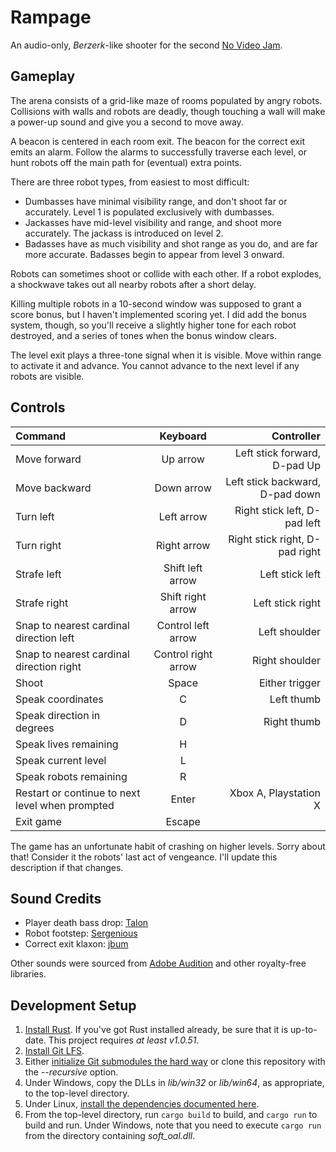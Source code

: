 # Rampage

An audio-only, _Berzerk_-like shooter for the second [No Video Jam](https://itch.io/jam/no-video-jam-2).

## Gameplay

The arena consists of a grid-like maze of rooms populated by angry robots. Collisions with walls and robots are deadly, though touching a wall will make a power-up sound and give you a second to move away.

A beacon is centered in each room exit. The beacon for the correct exit emits an alarm. Follow the alarms to successfully traverse each level, or hunt robots off the main path for (eventual) extra points.

There are three robot types, from easiest to most difficult:

* Dumbasses have minimal visibility range, and don't shoot far or accurately. Level 1 is populated exclusively with dumbasses.
* Jackasses have mid-level visibility and range, and shoot more accurately. The jackass is introduced on level 2.
* Badasses have as much visibility and shot range as you do, and are far more accurate. Badasses begin to appear from level 3 onward.

Robots can sometimes shoot or collide with each other. If a robot explodes, a shockwave takes out all nearby robots after a short delay.

Killing multiple robots in a 10-second window was supposed to grant a score bonus, but I haven't implemented scoring yet. I did add the bonus system, though, so you'll receive a slightly higher tone for each robot destroyed, and a series of tones when the bonus window clears.

The level exit plays a three-tone signal when it is visible. Move within range to activate it and advance. You cannot advance to the next level if any robots are visible.

## Controls

| Command                                         |      Keyboard       |                      Controller |
| :---------------------------------------------- | :-----------------: | ------------------------------: |
| Move forward                                    |      Up arrow       |    Left stick forward, D-pad Up |
| Move backward                                   |     Down arrow      | Left stick backward, D-pad down |
| Turn left                                       |     Left arrow      |    Right stick left, D-pad left |
| Turn right                                      |     Right arrow     |  Right stick right, D-pad right |
| Strafe left                                     |  Shift left arrow   |                 Left stick left |
| Strafe right                                    |  Shift right arrow  |                Left stick right |
| Snap to nearest cardinal direction left         | Control left arrow  |                   Left shoulder |
| Snap to nearest cardinal direction right        | Control right arrow |                  Right shoulder |
| Shoot                                           |        Space        |                  Either trigger |
| Speak coordinates                               |          C          |                      Left thumb |
| Speak direction in degrees                      |          D          |                     Right thumb |
| Speak lives remaining                           |          H          |                                 |
| Speak current level                             |          L          |                                 |
| Speak robots remaining                          |          R          |                                 |
| Restart or continue to next level when prompted |        Enter        |           Xbox A, Playstation X |
| Exit game                                       |       Escape        |                                 |

The game has an unfortunate habit of crashing on higher levels. Sorry about that! Consider it the robots' last act of vengeance. I'll update this description if that changes.

## Sound Credits

* Player death bass drop: [Talon](https://www.iamtalon.me)
* Robot footstep: [Sergenious](https://freesound.org/people/Sergenious/sounds/55846/)
* Correct exit klaxon: [jbum](https://freesound.org/people/jbum/sounds/32088/)

Other sounds were sourced from [Adobe Audition](https://www.adobe.com/products/audition/offers/AdobeAuditionDLCSFX.html) and other royalty-free libraries.

## Development Setup

1. [Install Rust](https://rustup.rs). If you've got Rust installed already, be sure that it is up-to-date. This project requires _at least v1.0.51_.
2. [Install Git LFS](https://git-lfs.github.com/).
3. Either [initialize Git submodules the hard way](https://git-scm.com/book/en/v2/Git-Tools-Submodules) or clone this repository with the _--recursive_ option.
4. Under Windows, copy the DLLs in _lib/win32_ or _lib/win64_, as appropriate, to the top-level directory.
5. Under Linux, [install the dependencies documented here](https://github.com/bevyengine/bevy/blob/main/docs/linux_dependencies.md).
6. From the top-level directory, run `cargo build` to build, and `cargo run` to build and run. Under Windows, note that you need to execute `cargo run` from the directory containing _soft_oal.dll_.